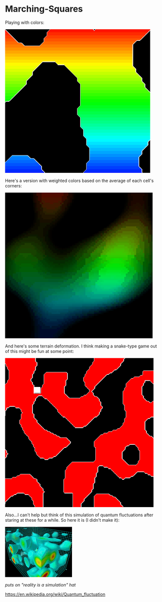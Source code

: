 # Marching-Squares

Playing with colors:

![](example_pretty.gif)

Here's a version with weighted colors based on the average of each cell's corners:

![](example_very_soft.gif)

And here's some terrain deformation. I think making a snake-type game out of this might be fun at some point:

![](example_terrain_deformation.gif)

Also...I can't help but think of this simulation of quantum fluctuations after staring at these for a while. So here it is (I didn't make it):

![](quantum_fluctuations.gif)

*puts on "reality is a simulation" hat*

https://en.wikipedia.org/wiki/Quantum_fluctuation

